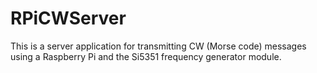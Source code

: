 # RPiCWServer
This is a server application for transmitting CW (Morse code) messages using a Raspberry Pi and the Si5351 frequency generator module.
